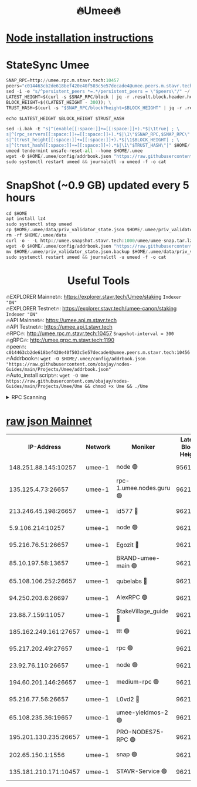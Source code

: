 <h1 align="center"> 🔥Umee🔥</h1>


[Node installation instructions](https://github.com/obajay/nodes-Guides/tree/main/Projects/Umee)
=
# StateSync Umee
```python
SNAP_RPC=http://umee.rpc.m.stavr.tech:10457
peers="c014463cb2de618bef420e40f503c5e57decade4@umee.peers.m.stavr.tech:10456"
sed -i -e "s/^persistent_peers *=.*/persistent_peers = \"$peers\"/" ~/.umee/config/config.toml
LATEST_HEIGHT=$(curl -s $SNAP_RPC/block | jq -r .result.block.header.height); \
BLOCK_HEIGHT=$((LATEST_HEIGHT - 300)); \
TRUST_HASH=$(curl -s "$SNAP_RPC/block?height=$BLOCK_HEIGHT" | jq -r .result.block_id.hash)

echo $LATEST_HEIGHT $BLOCK_HEIGHT $TRUST_HASH

sed -i.bak -E "s|^(enable[[:space:]]+=[[:space:]]+).*$|\1true| ; \
s|^(rpc_servers[[:space:]]+=[[:space:]]+).*$|\1\"$SNAP_RPC,$SNAP_RPC\"| ; \
s|^(trust_height[[:space:]]+=[[:space:]]+).*$|\1$BLOCK_HEIGHT| ; \
s|^(trust_hash[[:space:]]+=[[:space:]]+).*$|\1\"$TRUST_HASH\"|" $HOME/.umee/config/config.toml
umeed tendermint unsafe-reset-all --home $HOME/.umee
wget -O $HOME/.umee/config/addrbook.json "https://raw.githubusercontent.com/obajay/nodes-Guides/main/Projects/Umee/addrbook.json"
sudo systemctl restart umeed && journalctl -u umeed -f -o cat
```
# SnapShot (~0.9 GB) updated every 5 hours
```python
cd $HOME
apt install lz4
sudo systemctl stop umeed
cp $HOME/.umee/data/priv_validator_state.json $HOME/.umee/priv_validator_state.json.backup
rm -rf $HOME/.umee/data
curl -o - -L http://umee.snapshot.stavr.tech:1000/umee/umee-snap.tar.lz4 | lz4 -c -d - | tar -x -C $HOME/.umee --strip-components 2
wget -O $HOME/.umee/config/addrbook.json "https://raw.githubusercontent.com/obajay/nodes-Guides/main/Projects/Umee/addrbook.json"
mv $HOME/.umee/priv_validator_state.json.backup $HOME/.umee/data/priv_validator_state.json
sudo systemctl restart umeed && journalctl -u umeed -f -o cat
```
 <h1 align="center"> Useful Tools</h1>

🔥EXPLORER Mainnet🔥:      https://explorer.stavr.tech/Umee/staking             `Indexer "ON"` \
🔥EXPLORER Testnet🔥:        https://explorer.stavr.tech/umee-canon/staking      `Indexer "ON"` \
🔥API Mainnet🔥:                   https://umee.api.m.stavr.tech \
🔥API Testnet🔥:                     https://umee.api.t.stavr.tech \
🔥RPC🔥:                                   http://umee.rpc.m.stavr.tech:10457                     `Snapshot-interval = 300` \
🔥gRPC🔥:                              http://umee.grpc.m.stavr.tech:1190 \
🔥peer🔥:                     `c014463cb2de618bef420e40f503c5e57decade4@umee.peers.m.stavr.tech:10456` \
🔥Addrbook🔥:    ```wget -O $HOME/.umee/config/addrbook.json "https://raw.githubusercontent.com/obajay/nodes-Guides/main/Projects/Umee/addrbook.json"``` \
🔥Auto_install script🔥: ```wget -O Ume https://raw.githubusercontent.com/obajay/nodes-Guides/main/Projects/Umee/Ume && chmod +x Ume && ./Ume```

<details>
<summary>RPC Scanning</summary>

<h2 align="center"> We scan nodes in real time every 4 hours. And we provide the final result of RPC endpoints.
We cannot influence the operation of these nodes in any way. </h2>


```python
If Voting Power is higher than 0 --> then the Node is a validator of the network and may be subject to attack and be a potential threat to the chain.
```
```python
We marked such validators with a red symbol
```

</details>

[raw json Mainnet](https://rpc-check.umeem.stavr.tech/umeem/rpc-umeem-result.json)
=



<table><tr><th>IP-Address</th><th>Network</th><th>Moniker</th><th>Latest Block Height</th><th>Earliest Block Height</th><th>Catching Up</th><th>Tx Index</th><th>Voting Power</th><th>Scan Time</th></tr><tr><td>148.251.88.145:10257</td><td>umee-1</td><td>node 🟢</td><td>9561500</td><td>5050395</td><td>False</td><td>on</td><td>0</td><td>2023-12-10T18:54:16.630320105UTC</td></tr><tr><td>135.125.4.73:26657</td><td>umee-1</td><td>rpc-1.umee.nodes.guru 🟢</td><td>9621057</td><td>5167386</td><td>False</td><td>on</td><td>0</td><td>2023-12-10T18:55:49.434947292UTC</td></tr><tr><td>213.246.45.198:26657</td><td>umee-1</td><td>id577 🔴</td><td>9621042</td><td>7100001</td><td>False</td><td>on</td><td>35122786</td><td>2023-12-10T18:54:21.011040880UTC</td></tr><tr><td>5.9.106.214:10257</td><td>umee-1</td><td>node 🟢</td><td>9621053</td><td>7942001</td><td>False</td><td>on</td><td>0</td><td>2023-12-10T18:55:22.151700143UTC</td></tr><tr><td>95.216.76.51:26657</td><td>umee-1</td><td>Egozit 🔴</td><td>9621057</td><td>8262001</td><td>False</td><td>off</td><td>37713897</td><td>2023-12-10T18:55:49.135522346UTC</td></tr><tr><td>85.10.197.58:13657</td><td>umee-1</td><td>BRAND-umee-main 🟢</td><td>9621046</td><td>8427832</td><td>False</td><td>on</td><td>0</td><td>2023-12-10T18:54:42.397234334UTC</td></tr><tr><td>65.108.106.252:26657</td><td>umee-1</td><td>qubelabs 🔴</td><td>9621046</td><td>8825432</td><td>False</td><td>on</td><td>36830061</td><td>2023-12-10T18:54:42.816560369UTC</td></tr><tr><td>94.250.203.6:26697</td><td>umee-1</td><td>AlexRPC 🟢</td><td>9621045</td><td>8910001</td><td>False</td><td>on</td><td>0</td><td>2023-12-10T18:54:35.947006134UTC</td></tr><tr><td>23.88.7.159:11057</td><td>umee-1</td><td>StakeVillage_guide 🔴</td><td>9621052</td><td>9137726</td><td>False</td><td>on</td><td>1330648</td><td>2023-12-10T18:55:16.645373333UTC</td></tr><tr><td>185.162.249.161:27657</td><td>umee-1</td><td>ttt 🟢</td><td>9621051</td><td>9321953</td><td>False</td><td>on</td><td>0</td><td>2023-12-10T18:55:12.209804824UTC</td></tr><tr><td>95.217.202.49:27657</td><td>umee-1</td><td>rpc 🟢</td><td>9621051</td><td>9440090</td><td>False</td><td>on</td><td>0</td><td>2023-12-10T18:55:11.919111973UTC</td></tr><tr><td>23.92.76.110:26657</td><td>umee-1</td><td>node 🟢</td><td>9621065</td><td>9468001</td><td>False</td><td>on</td><td>0</td><td>2023-12-10T18:56:32.252986152UTC</td></tr><tr><td>194.60.201.146:26657</td><td>umee-1</td><td>medium-rpc 🟢</td><td>9621044</td><td>9484365</td><td>False</td><td>on</td><td>0</td><td>2023-12-10T18:54:29.434669733UTC</td></tr><tr><td>95.216.77.56:26657</td><td>umee-1</td><td>L0vd2 🔴</td><td>9621060</td><td>9521060</td><td>False</td><td>off</td><td>37497795</td><td>2023-12-10T18:56:06.727935078UTC</td></tr><tr><td>65.108.235.36:19657</td><td>umee-1</td><td>umee-yieldmos-2 🟢</td><td>9621035</td><td>9575548</td><td>False</td><td>on</td><td>0</td><td>2023-12-10T18:53:37.297561776UTC</td></tr><tr><td>195.201.130.235:26657</td><td>umee-1</td><td>PRO-NODES75-RPC 🟢</td><td>9621052</td><td>9586093</td><td>False</td><td>on</td><td>0</td><td>2023-12-10T18:55:18.950266659UTC</td></tr><tr><td>202.65.150.1:1556</td><td>umee-1</td><td>snap 🟢</td><td>9621052</td><td>9616804</td><td>False</td><td>off</td><td>0</td><td>2023-12-10T18:55:19.850379304UTC</td></tr><tr><td>135.181.210.171:10457</td><td>umee-1</td><td>STAVR-Service 🟢</td><td>9621059</td><td>9618001</td><td>False</td><td>on</td><td>0</td><td>2023-12-10T18:55:56.096139034UTC</td></tr></table>